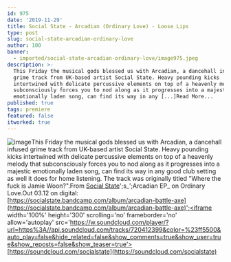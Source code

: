 ```yaml
---
id: 975
date: '2019-11-29'
title: Social State - Arcadian (Ordinary Love) - Loose Lips
type: post
slug: social-state-arcadian-ordinary-love
author: 100
banner:
  - imported/social-state-arcadian-ordinary-love/image975.jpeg
description: >-
  This Friday the musical gods blessed us with Arcadian, a dancehall infused
  grime track from UK-based artist Social State. Heavy pounding kicks
  intertwined with delicate percussive elements on top of a heavenly melody that
  subconsciously forces you to nod along as it progresses into a majestic
  emotionally laden song, can find its way in any [...]Read More...
published: true
tags: premiere
featured: false
itworked: true
---
```

![image](../imported/social-state-arcadian-ordinary-love/image975.jpeg)This Friday the musical gods blessed us with Arcadian, a dancehall infused grime track from UK-based artist Social State. Heavy pounding kicks intertwined with delicate percussive elements on top of a heavenly melody that subconsciously forces you to nod along as it progresses into a majestic emotionally laden song, can find its way in any good club setting as well it does for home listening. The track was originally titled "Where the fuck is Jamie Woon?".From [Social State](https://www.socialstate.com/)';s_';Arcadian EP_ on Ordinary Love.Out 03.12 on digital: [](https://socialstate.bandcamp.com/album/arcadian-battle-axe)[https://socialstate.bandcamp.com/album/arcadian-battle-axe](https://socialstate.bandcamp.com/album/arcadian-battle-axe)';<iframe width='100%' height='300' scrolling='no' frameborder='no' allow='autoplay' src='https://w.soundcloud.com/player/?url=https%3A//api.soundcloud.com/tracks/720412399&color=%23ff5500&auto_play=false&hide_related=false&show_comments=true&show_user=true&show_reposts=false&show_teaser=true'></iframe>[](https://soundcloud.com/socialstate)[https://soundcloud.com/socialstate](https://soundcloud.com/socialstate)